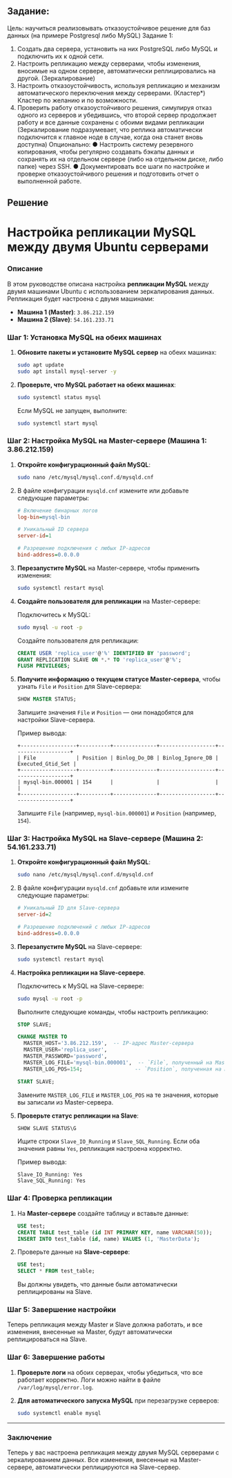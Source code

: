 ## Задание:
Цель: научиться реализовывать отказоустойчивое решение для баз
данных (на примере Postgresql либо MySQL)
Задание 1:
1. Создать два сервера, установить на них PostgreSQL либо MySQL и подключить их к
одной сети.
2. Настроить репликацию между серверами, чтобы изменения, вносимые
на одном сервере, автоматически реплицировались на другой. (Зеркалирование)
3. Настроить отказоустойчивость, используя репликацию и механизм
автоматического переключения между серверами. (Кластер*) Кластер по желанию и по возможности.
4. Проверить работу отказоустойчивого решения, симулируя отказ одного
из серверов и убедившись, что второй сервер продолжает работу и все
данные сохранены с обоими видами репликации (Зеркалирование подразумевает, что реплика автоматически подключится к главное ноде в случае, когда она станет вновь доступна)
Опционально:
● Настроить систему резервного копирования, чтобы регулярно создавать
бэкапы данных и сохранять их на отдельном сервере (либо на отдельном диске, либо папке) через SSH.
● Документировать все шаги по настройке и проверке отказоустойчивого
решения и подготовить отчет о выполненной работе. 

## Решение
# Настройка репликации MySQL между двумя Ubuntu серверами

### Описание
В этом руководстве описана настройка **репликации MySQL** между двумя машинами Ubuntu с использованием зеркалирования данных. Репликация будет настроена с двумя машинами:

- **Машина 1 (Master)**: `3.86.212.159`
- **Машина 2 (Slave)**: `54.161.233.71`

### Шаг 1: Установка MySQL на обеих машинах

1. **Обновите пакеты и установите MySQL сервер** на обеих машинах:

    ```bash
    sudo apt update
    sudo apt install mysql-server -y
    ```

2. **Проверьте, что MySQL работает на обеих машинах**:

    ```bash
    sudo systemctl status mysql
    ```

    Если MySQL не запущен, выполните:

    ```bash
    sudo systemctl start mysql
    ```

### Шаг 2: Настройка MySQL на Master-сервере (Машина 1: 3.86.212.159)

1. **Откройте конфигурационный файл MySQL**:

    ```bash
    sudo nano /etc/mysql/mysql.conf.d/mysqld.cnf
    ```

2. В файле конфигурации `mysqld.cnf` измените или добавьте следующие параметры:

    ```ini
    # Включение бинарных логов
    log-bin=mysql-bin

    # Уникальный ID сервера
    server-id=1

    # Разрешение подключения с любых IP-адресов
    bind-address=0.0.0.0
    ```

3. **Перезапустите MySQL** на Master-сервере, чтобы применить изменения:

    ```bash
    sudo systemctl restart mysql
    ```

4. **Создайте пользователя для репликации** на Master-сервере:

    Подключитесь к MySQL:

    ```bash
    sudo mysql -u root -p
    ```

    Создайте пользователя для репликации:

    ```sql
    CREATE USER 'replica_user'@'%' IDENTIFIED BY 'password';
    GRANT REPLICATION SLAVE ON *.* TO 'replica_user'@'%';
    FLUSH PRIVILEGES;
    ```

5. **Получите информацию о текущем статусе Master-сервера**, чтобы узнать `File` и `Position` для Slave-сервера:

    ```sql
    SHOW MASTER STATUS;
    ```

    Запишите значения `File` и `Position` — они понадобятся для настройки Slave-сервера.

    Пример вывода:

    ```plaintext
    +------------------+----------+--------------+------------------+-------------------+
    | File             | Position | Binlog_Do_DB | Binlog_Ignore_DB | Executed_Gtid_Set |
    +------------------+----------+--------------+------------------+-------------------+
    | mysql-bin.000001 | 154      |              |                  |                   |
    +------------------+----------+--------------+------------------+-------------------+
    ```

    Запишите `File` (например, `mysql-bin.000001`) и `Position` (например, `154`).

### Шаг 3: Настройка MySQL на Slave-сервере (Машина 2: 54.161.233.71)

1. **Откройте конфигурационный файл MySQL**:

    ```bash
    sudo nano /etc/mysql/mysql.conf.d/mysqld.cnf
    ```

2. В файле конфигурации `mysqld.cnf` добавьте или измените следующие параметры:

    ```ini
    # Уникальный ID для Slave-сервера
    server-id=2

    # Разрешение подключений с любых IP-адресов
    bind-address=0.0.0.0
    ```

3. **Перезапустите MySQL** на Slave-сервере:

    ```bash
    sudo systemctl restart mysql
    ```

4. **Настройка репликации на Slave-сервере**.

    Подключитесь к MySQL на Slave-сервере:

    ```bash
    sudo mysql -u root -p
    ```

    Выполните следующие команды, чтобы настроить репликацию:

    ```sql
    STOP SLAVE;

    CHANGE MASTER TO
      MASTER_HOST='3.86.212.159',  -- IP-адрес Master-сервера
      MASTER_USER='replica_user',
      MASTER_PASSWORD='password',
      MASTER_LOG_FILE='mysql-bin.000001',  -- `File`, полученный на Master
      MASTER_LOG_POS=154;                 -- `Position`, полученная на Master

    START SLAVE;
    ```

    Замените `MASTER_LOG_FILE` и `MASTER_LOG_POS` на те значения, которые вы записали из Master-сервера.

5. **Проверьте статус репликации на Slave**:

    ```sql
    SHOW SLAVE STATUS\G
    ```

    Ищите строки `Slave_IO_Running` и `Slave_SQL_Running`. Если оба значения равны `Yes`, репликация настроена корректно.

    Пример вывода:

    ```plaintext
    Slave_IO_Running: Yes
    Slave_SQL_Running: Yes
    ```

### Шаг 4: Проверка репликации

1. На **Master-сервере** создайте таблицу и вставьте данные:

    ```sql
    USE test;
    CREATE TABLE test_table (id INT PRIMARY KEY, name VARCHAR(50));
    INSERT INTO test_table (id, name) VALUES (1, 'MasterData');
    ```

2. Проверьте данные на **Slave-сервере**:

    ```sql
    USE test;
    SELECT * FROM test_table;
    ```

    Вы должны увидеть, что данные были автоматически реплицированы на Slave.

### Шаг 5: Завершение настройки

Теперь репликация между Master и Slave должна работать, и все изменения, внесенные на Master, будут автоматически реплицироваться на Slave.

### Шаг 6: Завершение работы

1. **Проверьте логи** на обоих серверах, чтобы убедиться, что все работает корректно. Логи можно найти в файле `/var/log/mysql/error.log`.

2. **Для автоматического запуска MySQL** при перезагрузке серверов:

    ```bash
    sudo systemctl enable mysql
    ```

---

### Заключение

Теперь у вас настроена репликация между двумя MySQL серверами с зеркалированием данных. Все изменения, внесенные на Master-сервере, автоматически реплицируются на Slave-сервер.
